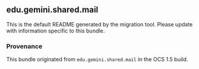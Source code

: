 
## edu.gemini.shared.mail

This is the default README generated by the migration tool. Please update with information specific to this bundle.

### Provenance

This bundle originated from `edu.gemini.shared.mail` in the OCS 1.5 build. 